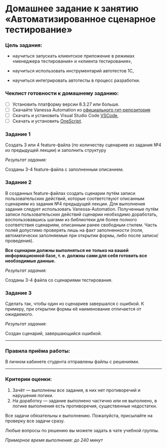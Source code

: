 # Домашнее задание к занятию «Автоматизированное сценарное тестирование»


### Цель задания:

* научиться запускать клиентское приложение в режимах «менеджера тестирования» и «клиента тестирования»,

* научиться использовать инструментарий автотестов 1С,

* научиться интегрировать автотесты в процесс разработки.

### Чеклист готовности к домашнему заданию:

- [ ] Установить платформу версии 8.3.27 или больше.
- [ ] Скачайте Vanessa Automation из [официального гит-репозитория](https://pr-mex.github.io/vanessa-automation/dev/)
- [ ] Скачать и установить Visual Studio Code [VSCode](https://code.visualstudio.com/download),
- [ ] Скачать и установить [OneScript](https://oscript.io/downloads).

### Задание 1

Создать 3 или 4 feature-файла (по количеству сценариев из задания №4 из предыдущей лекции) и заполнить структуру 



*Результат задания:*

Созданы 3-4 feature-файла с заполненным описанием.

### Задание 2

В созданных feature-файлах создать сценарии путём записи пользовательских действий, которые соответствуют описанным сценариям из задания №4 предыдущей лекции.
Для выполнения задания следует использовать Vanessa-Automation. Полученные путём записи пользовательских действий сценарии необходимо доработать, воспользовавшись шагами из библиотеки для более полного соответствия сценариям, описанным ранее свободным стилем. Часть полей допустимо проверять лишь на факт заполненности (поля, автоматически заполняемые при открытии формы, либо после записи/проведения).

**Все сценарии должны выполняться не только на вашей информационной базе, т. е. должны сами для себя готовить все необходимые данные.**

*Результат задания:*

Созданы 3-4 файла со сценариями тестирования.


### Задание 3

Сделать так, чтобы один из сценариев завершался с ошибкой. К примеру, при открытии формы её наименование отличается от ожидаемого.

*Результат задания:*

Создан сценарий, завершающийся ошибкой.

------

### Правила приёма работы:

В личном кабинете студента отправлены файлы с решениями.

------

### Критерии оценки:

1. Зачёт — выполнены все задания, в них нет противоречий и нарушения логики. 
2. На доработку — задание выполнено частично или не выполнено, в логике выполнения есть противоречия, существенные недостатки.


Все задачи обязательны к выполнению. Пожалуйста, присылайте на проверку все задачи сразу.

Любые вопросы по решению вы можете задать в чате учебной группы.

*Примерное время выполнения: до 240 минут*


